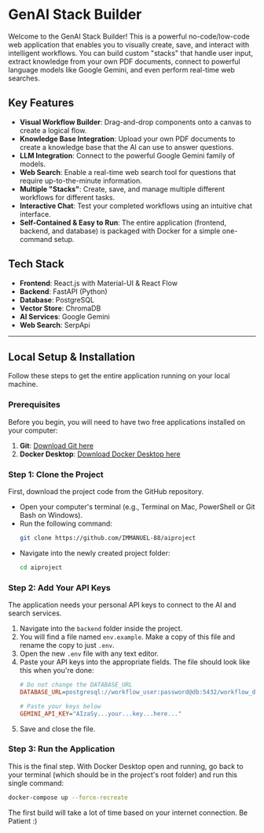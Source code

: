 # GenAI Stack Builder

Welcome to the GenAI Stack Builder! This is a powerful no-code/low-code web application that enables you to visually create, save, and interact with intelligent workflows. You can build custom "stacks" that handle user input, extract knowledge from your own PDF documents, connect to powerful language models like Google Gemini, and even perform real-time web searches.



## Key Features

-   **Visual Workflow Builder**: Drag-and-drop components onto a canvas to create a logical flow.
-   **Knowledge Base Integration**: Upload your own PDF documents to create a knowledge base that the AI can use to answer questions.
-   **LLM Integration**: Connect to the powerful Google Gemini family of models.
-   **Web Search**: Enable a real-time web search tool for questions that require up-to-the-minute information.
-   **Multiple "Stacks"**: Create, save, and manage multiple different workflows for different tasks.
-   **Interactive Chat**: Test your completed workflows using an intuitive chat interface.
-   **Self-Contained & Easy to Run**: The entire application (frontend, backend, and database) is packaged with Docker for a simple one-command setup.

## Tech Stack

-   **Frontend**: React.js with Material-UI & React Flow
-   **Backend**: FastAPI (Python)
-   **Database**: PostgreSQL
-   **Vector Store**: ChromaDB
-   **AI Services**: Google Gemini
-   **Web Search**: SerpApi

---

## Local Setup & Installation

Follow these steps to get the entire application running on your local machine.

### Prerequisites

Before you begin, you will need to have two free applications installed on your computer:

1.  **Git**: [Download Git here](https://git-scm.com/downloads)
2.  **Docker Desktop**: [Download Docker Desktop here](https://www.docker.com/products/docker-desktop/)

### Step 1: Clone the Project

First, download the project code from the GitHub repository.

-   Open your computer's terminal (e.g., Terminal on Mac, PowerShell or Git Bash on Windows).
-   Run the following command:
    ```bash
    git clone https://github.com/IMMANUEL-88/aiproject
    ```
-   Navigate into the newly created project folder:
    ```bash
    cd aiproject
    ```

### Step 2: Add Your API Keys

The application needs your personal API keys to connect to the AI and search services.

1.  Navigate into the `backend` folder inside the project.
2.  You will find a file named `env.example`. Make a copy of this file and rename the copy to just `.env`.
3.  Open the new `.env` file with any text editor.
4.  Paste your API keys into the appropriate fields. The file should look like this when you're done:
    ```ini
    # Do not change the DATABASE_URL
    DATABASE_URL=postgresql://workflow_user:password@db:5432/workflow_db

    # Paste your keys below
    GEMINI_API_KEY="AIzaSy...your...key...here..."
    ```
5.  Save and close the file.

### Step 3: Run the Application

This is the final step. With Docker Desktop open and running, go back to your terminal (which should be in the project's root folder) and run this single command:

```bash
docker-compose up --force-recreate
```
The first build will take a lot of time based on your internet connection. Be Patient :)
